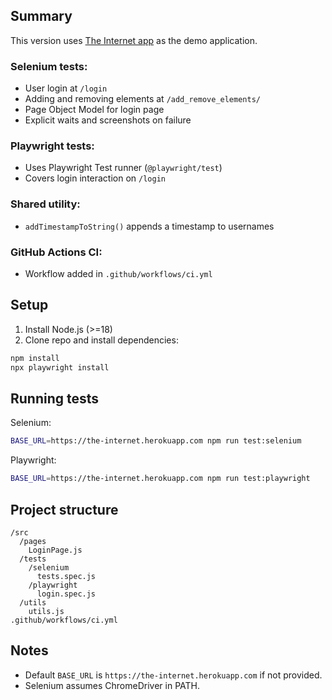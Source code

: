 ## Summary
This version uses [The Internet app](https://the-internet.herokuapp.com) as the demo application.

### Selenium tests:
- User login at `/login`
- Adding and removing elements at `/add_remove_elements/`
- Page Object Model for login page
- Explicit waits and screenshots on failure

### Playwright tests:
- Uses Playwright Test runner (`@playwright/test`)
- Covers login interaction on `/login`

### Shared utility:
- `addTimestampToString()` appends a timestamp to usernames

### GitHub Actions CI:
- Workflow added in `.github/workflows/ci.yml`

## Setup
1. Install Node.js (>=18)
2. Clone repo and install dependencies:
```bash
npm install
npx playwright install
```

## Running tests
Selenium:
```bash
BASE_URL=https://the-internet.herokuapp.com npm run test:selenium
```
Playwright:
```bash
BASE_URL=https://the-internet.herokuapp.com npm run test:playwright
```

## Project structure
```
/src
  /pages
    LoginPage.js
  /tests
    /selenium
      tests.spec.js
    /playwright
      login.spec.js
  /utils
    utils.js
.github/workflows/ci.yml
```

## Notes
- Default `BASE_URL` is `https://the-internet.herokuapp.com` if not provided.
- Selenium assumes ChromeDriver in PATH.

